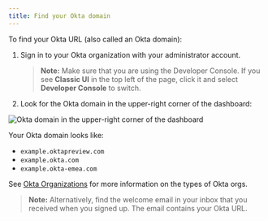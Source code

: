 ```yaml
---
title: Find your Okta domain
---
```


To find your Okta URL (also called an Okta domain):

1. Sign in to your Okta organization with your administrator account.

   > **Note:** Make sure that you are using the Developer Console. If you see **Classic UI** in the top left of the page, click it and select **Developer Console** to switch.

2. Look for the Okta domain in the upper-right corner of the dashboard:

![Okta domain in the upper-right corner of the dashboard](/img/okta-domain.png "Okta domain in the upper-right corner of the dashboard")

Your Okta domain looks like:

* `example.oktapreview.com`
* `example.okta.com`
* `example.okta-emea.com`

See [Okta Organizations](/docs/concepts/okta-organizations/) for more information on the types of Okta orgs.

   > **Note:** Alternatively, find the welcome email in your inbox that you received when you signed up. The email contains your Okta URL.

